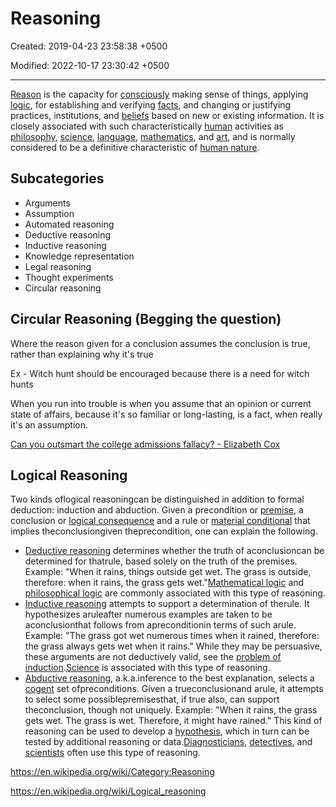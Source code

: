 # Reasoning

Created: 2019-04-23 23:58:38 +0500

Modified: 2022-10-17 23:30:42 +0500

---

[Reason](https://en.wikipedia.org/wiki/Reasoning) is the capacity for [consciously](https://en.wikipedia.org/wiki/Consciousness) making sense of things, applying [logic](https://en.wikipedia.org/wiki/Logic), for establishing and verifying [facts](https://en.wikipedia.org/wiki/Fact), and changing or justifying practices, institutions, and [beliefs](https://en.wikipedia.org/wiki/Beliefs) based on new or existing information. It is closely associated with such characteristically [human](https://en.wikipedia.org/wiki/Human) activities as [philosophy](https://en.wikipedia.org/wiki/Philosophy), [science](https://en.wikipedia.org/wiki/Science), [language](https://en.wikipedia.org/wiki/Language), [mathematics](https://en.wikipedia.org/wiki/Mathematics), and [art](https://en.wikipedia.org/wiki/Art), and is normally considered to be a definitive characteristic of [human nature](https://en.wikipedia.org/wiki/Human_nature).

## Subcategories

- Arguments
- Assumption
- Automated reasoning
- Deductive reasoning
- Inductive reasoning
- Knowledge representation
- Legal reasoning
- Thought experiments
- Circular reasoning

## Circular Reasoning (Begging the question)

Where the reason given for a conclusion assumes the conclusion is true, rather than explaining why it's true

Ex - Witch hunt should be encouraged because there is a need for witch hunts

When you run into trouble is when you assume that an opinion or current state of affairs, because it's so familiar or long-lasting, is a fact, when really it's an assumption.

[Can you outsmart the college admissions fallacy? - Elizabeth Cox](https://www.youtube.com/watch?v=Id3TCbpWR2M)

## Logical Reasoning

Two kinds oflogical reasoningcan be distinguished in addition to formal deduction: induction and abduction. Given a precondition or [premise](https://en.wikipedia.org/wiki/Premise), a conclusion or [logical consequence](https://en.wikipedia.org/wiki/Logical_consequence) and a rule or [material conditional](https://en.wikipedia.org/wiki/Material_conditional) that implies theconclusiongiven theprecondition, one can explain the following.

- [Deductive reasoning](https://en.wikipedia.org/wiki/Deductive_reasoning) determines whether the truth of aconclusioncan be determined for thatrule, based solely on the truth of the premises. Example: "When it rains, things outside get wet. The grass is outside, therefore: when it rains, the grass gets wet."[Mathematical logic](https://en.wikipedia.org/wiki/Mathematical_logic) and [philosophical logic](https://en.wikipedia.org/wiki/Philosophical_logic) are commonly associated with this type of reasoning.
- [Inductive reasoning](https://en.wikipedia.org/wiki/Inductive_reasoning) attempts to support a determination of therule. It hypothesizes aruleafter numerous examples are taken to be aconclusionthat follows from apreconditionin terms of such arule. Example: "The grass got wet numerous times when it rained, therefore: the grass always gets wet when it rains." While they may be persuasive, these arguments are not deductively valid, see the [problem of induction](https://en.wikipedia.org/wiki/Problem_of_induction).[Science](https://en.wikipedia.org/wiki/Science) is associated with this type of reasoning.
- [Abductive reasoning](https://en.wikipedia.org/wiki/Abductive_reasoning), a.k.a.inference to the best explanation, selects a [cogent](https://en.wiktionary.org/wiki/cogent) set ofpreconditions. Given a trueconclusionand arule, it attempts to select some possiblepremisesthat, if true also, can support theconclusion, though not uniquely. Example: "When it rains, the grass gets wet. The grass is wet. Therefore, it might have rained." This kind of reasoning can be used to develop a [hypothesis](https://en.wikipedia.org/wiki/Hypothesis), which in turn can be tested by additional reasoning or data.[Diagnosticians](https://en.wikipedia.org/wiki/Diagnostician), [detectives](https://en.wikipedia.org/wiki/Detective), and [scientists](https://en.wikipedia.org/wiki/Scientist) often use this type of reasoning.

<https://en.wikipedia.org/wiki/Category:Reasoning>

<https://en.wikipedia.org/wiki/Logical_reasoning>
